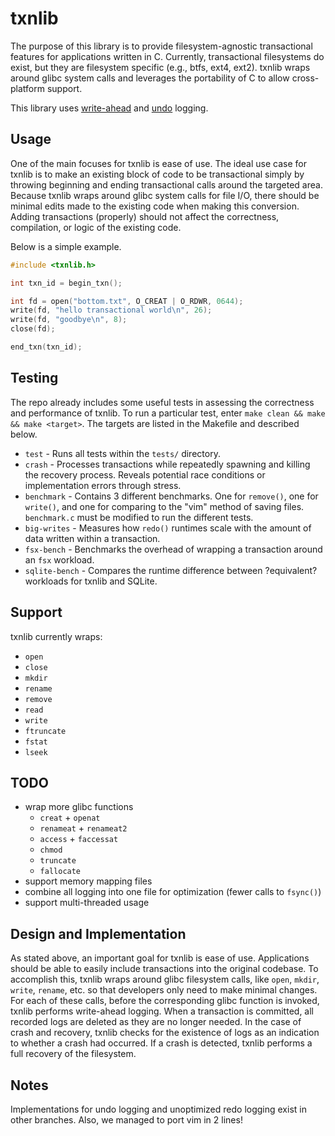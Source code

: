 # txnlib

The purpose of this library is to provide filesystem-agnostic transactional
features for applications written in C. Currently, transactional filesystems do
exist, but they are filesystem specific (e.g., btfs, ext4, ext2). txnlib
wraps around glibc system calls and leverages the portability of C to allow
cross-platform support.

This library uses
[write-ahead](http://work.tinou.com/2012/09/write-ahead-log.html) and
[undo](http://mlwiki.org/index.php/Undo_Logging) logging.

## Usage

One of the main focuses for txnlib is ease of use. The ideal use case for
txnlib is to make an existing block of code to be transactional simply by
throwing beginning and ending transactional calls around the targeted area.
Because txnlib wraps around glibc system calls for file I/O, there should be
minimal edits made to the existing code when making this conversion. Adding
transactions (properly) should not affect the correctness, compilation, or
logic of the existing code.

Below is a simple example.

```c
#include <txnlib.h>

int txn_id = begin_txn();

int fd = open("bottom.txt", O_CREAT | O_RDWR, 0644);
write(fd, "hello transactional world\n", 26);
write(fd, "goodbye\n", 8);
close(fd);

end_txn(txn_id);
```

## Testing

The repo already includes some useful tests in assessing the correctness and
performance of txnlib. To run a particular test, enter `make clean && make &&
make <target>`. The targets are listed in the Makefile and described below.

* `test` - Runs all tests within the `tests/` directory.
* `crash` - Processes transactions while repeatedly spawning and killing the
	recovery process. Reveals potential race conditions or implementation
	errors through stress.
* `benchmark` - Contains 3 different benchmarks. One for `remove()`, one for
	`write()`, and one for comparing to the "vim" method of saving files.
	`benchmark.c` must be modified to run the different tests.
* `big-writes` - Measures how `redo()` runtimes scale with the amount of data
	written within a transaction.
* `fsx-bench` - Benchmarks the overhead of wrapping a transaction around an
	`fsx` workload.
* `sqlite-bench` - Compares the runtime difference between ?equivalent?
	workloads for txnlib and SQLite.

## Support

txnlib currently wraps:

* `open`
* `close`
* `mkdir`
* `rename`
* `remove`
* `read`
* `write`
* `ftruncate`
* `fstat`
* `lseek`

## TODO

* wrap more glibc functions
  * `creat` + `openat`
  * `renameat` + `renameat2`
  * `access` + `faccessat`
  * `chmod`
  * `truncate`
  * `fallocate`
* support memory mapping files
* combine all logging into one file for optimization (fewer calls to `fsync()`)
* support multi-threaded usage

## Design and Implementation

As stated above, an important goal for txnlib is ease of use. Applications should
be able to easily include transactions into the original codebase. To accomplish
this, txnlib wraps around glibc filesystem calls, like `open`, `mkdir`, `write`,
`rename`, etc. so that developers only need to make minimal changes. For each of
these calls, before the corresponding glibc function is invoked, txnlib performs
write-ahead logging. When a transaction is committed, all recorded logs are
deleted as they are no longer needed. In the case of crash and recovery, txnlib
checks for the existence of logs as an indication to whether a crash had
occurred. If a crash is detected, txnlib performs a full recovery of the
filesystem.

## Notes

Implementations for undo logging and unoptimized redo logging exist in other
branches. Also, we managed to port vim in 2 lines!

